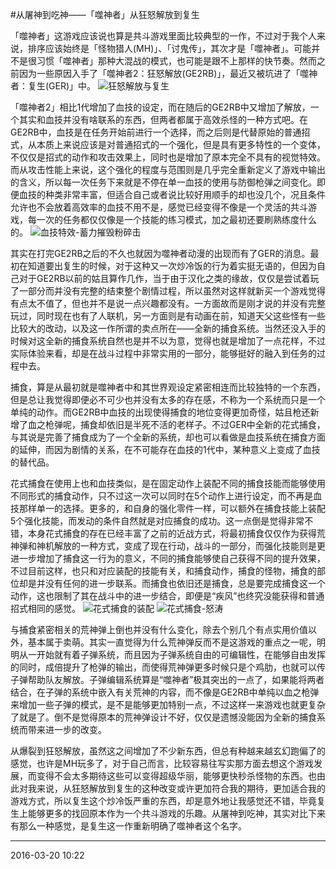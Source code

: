 #从屠神到吃神——「噬神者」从狂怒解放到复生

「噬神者」这游戏应该说也算是共斗游戏里面比较典型的一作，不过对于我个人来说，排序应该始终是「怪物猎人(MH)」、「讨鬼传」，其次才是「噬神者」。可能并不是很习惯「噬神者」那种大混战的模式，也可能是跟不上那样的快节奏。然而之前因为一些原因入手了「噬神者2：狂怒解放(GE2RB)」，最近又被坑进了「噬神者：复生(GER)」中。
![狂怒解放与复生][01]

「噬神者2」相比1代增加了血技的设定，而在随后的GE2RB中又增加了解放，一个其实和血技并没有啥联系的东西，但两者都属于高效杀怪的一种方式吧。在GE2RB中，血技是在任务开始前进行一个选择，而之后则是代替原始的普通招式，从本质上来说应该是对普通招式的一个强化，但是具有更多特性的一个变体，不仅仅是招式的动作和攻击效果上，同时也是增加了原本完全不具有的视觉特效。而从攻击性能上来说，这个强化的程度与范围则是几乎完全重新定义了游戏中输出的含义，所以每一次任务下来就是不停在单一血技的使用与防御枪弹之间变化。即便血技的种类非常丰富，但适合自己或者说比较好用顺手的却也没几个，况且条件允许也不会放着高效率的血技不用不是，感觉已经变得不像是一个灵活的共斗游戏，每一次的任务都仅仅像是一个技能的练习模式，加之最初还要刷熟练度什么的。
![血技特效-蓄力摧毁粉碎击][02]

其实在打完GE2RB之后的不久也就因为噬神者动漫的出现而有了GER的消息。最初在知道要出复生的时候，对于这种又一次炒冷饭的行为着实挺无语的，但因为自己对于GE2RB以前的姑且算作几作，当于由于汉化之类的缘故，仅仅是尝试着玩了一部分而并没有完整的结束整个剧情过程，所以虽然对这样就新买一个游戏觉得有点太不值了，但也并不是说一点兴趣都没有。一方面故而是刚才说的并没有完整玩过，同时现在也有了人联机，另一方面则是有动画在前，知道天父这些怪有一些比较大的改动，以及这一作所谓的卖点所在——全新的捕食系统。当然还没入手的时候对这全新的捕食系统自然也是并不以为意，觉得也就是增加了一点花样，不过实际体验来看，却是在战斗过程中非常实用的一部分，能够挺好的融入到任务的过程中去。

捕食，算是从最初就是噬神者中和其世界观设定紧密相连而比较独特的一个东西，但是总让我觉得即便必不可少也并没有太多的存在感，不称为一个系统而只是一个单纯的动作。而GE2RB中血技的出现使得捕食的地位变得更加奇怪，姑且枪还新增了血之枪弹呢，捕食却依旧是半死不活的老样子。不过GER中全新的花式捕食，与其说是完善了捕食成为了一个全新的系统，却也可以看做是血技系统在捕食方面的延伸，而因为剧情的关系，在不可能存在血技的1代中，某种意义上变成了血技的替代品。

花式捕食在使用上也和血技类似，是在固定动作上装配不同的捕食技能而能够使用不同形式的捕食动作，只不过这一次可以同时在5个动作上进行设定，而不再是血技那样单一的选择。更多的，和自身的强化零件一样，可以额外在捕食技能上装配5个强化技能，而发动的条件自然就是对应捕食的成功。这一点倒是觉得非常不错，本身花式捕食的存在已经丰富了之前的近战方式，将最初捕食仅仅作为获得荒神弹和神机解放的一种方式，变成了现在行动，战斗的一部分，而强化技能则是更进一步增加了捕食这一行为的意义，不同的捕食能够使自己获得不同的提升效果，不过目前这样，也只和对应装配的技能有关，和捕食动作，捕食的怪物，捕食的部位却是并没有任何的进一步联系。而捕食也依旧还是捕食，总是要完成捕食这一个动作，这也限制了其在战斗中的进一步结合，即便是“疾风”也终究没能获得和普通招式相同的感觉。
![花式捕食的装配][03]
![花式捕食-怒涛][04]

与捕食紧密相关的荒神弹上倒也并没有什么变化，除去个别几个有点实用价值以外，基本属于卖萌。其实一直觉得为什么荒神弹反而不是这游戏的重点之一呢，明明从一开始就有着子弹系统，而且因为子弹系统自由的可编辑性，在能够自由发挥的同时，成倍提升了枪弹的输出，而使得荒神弹更多时候只是个鸡肋，也就可以传子弹帮助队友解放。子弹编辑系统算是“噬神者”极其突出的一点了，如果能将两者结合，在子弹的系统中嵌入有关荒神的内容，而不像是GE2RB中单纯以血之枪弹来增加一些子弹的模式，是不是能够更加特别一点，不过这样一来游戏也就更复杂了就是了。倒不是觉得原本的荒神弹设计不好，仅仅是遗憾没能因为全新的捕食系统而带来进一步的改变。

从爆裂到狂怒解放，虽然这之间增加了不少新东西，但总有种越来越玄幻跑偏了的感觉，也许是MH玩多了，对于自己而言，比较容易往写实那方面去想这个游戏发展，而变得不会太多期待这些可以变得超级华丽，能够更快秒杀怪物的东西。也由此对我来说，从狂怒解放到复生的这种改变或许更加符合我的期待，更加适合我的游戏方式，所以复生这个炒冷饭严重的东西，却是意外地让我感觉还不错，毕竟复生上能够更多的找回原本作为一个共斗游戏的乐趣。从屠神到吃神，其实对比下来有那么一种感觉，是复生这一作重新明确了噬神者这个名字。

  [01]: http://tennsinn.github.io/img/blog/02/06-01.jpg
  [02]: http://tennsinn.github.io/img/blog/02/06-02.jpg
  [03]: http://tennsinn.github.io/img/blog/02/06-03.jpg
  [04]: http://tennsinn.github.io/img/blog/02/06-04.jpg

---

2016-03-20 10:22